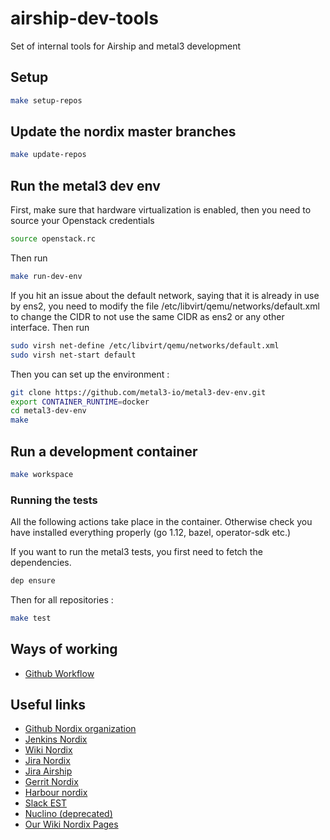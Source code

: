 # airship-dev-tools

Set of internal tools for Airship and metal3 development

## Setup

```sh
make setup-repos
```

## Update the nordix master branches

```sh
make update-repos
```

## Run the metal3 dev env

First, make sure that hardware virtualization is enabled, then you need to
source your Openstack credentials

```sh
source openstack.rc
```

Then run

```sh
make run-dev-env
```

If you hit an issue about the default network, saying that it is already in use
by ens2, you need to modify the file /etc/libvirt/qemu/networks/default.xml
to change the CIDR to not use the same CIDR as ens2 or any other interface.
Then run

```sh
sudo virsh net-define /etc/libvirt/qemu/networks/default.xml
sudo virsh net-start default
```

Then you can set up the environment :

```sh
git clone https://github.com/metal3-io/metal3-dev-env.git
export CONTAINER_RUNTIME=docker
cd metal3-dev-env
make
```


## Run a development container

```sh
make workspace
```

### Running the tests

All the following actions take place in the container. Otherwise
check you have installed everything properly (go 1.12, bazel, operator-sdk etc.)

If you want to run the metal3 tests, you first need to fetch the dependencies.

```sh
dep ensure
```

Then for all repositories :

```sh
make test
```

## Ways of working

* [Github Workflow](wow/github-workflow.md)

## Useful links

* [Github Nordix organization](https://github.com/Nordix)
* [Jenkins Nordix](https://jenkins.nordix.org)
* [Wiki Nordix](https://wiki.nordix.org/)
* [Jira Nordix](https://jira.nordix.org/secure/Dashboard.jspa)
* [Jira Airship](https://airship.atlassian.net/projects/AIR/issues)
* [Gerrit Nordix](https://gerrit.nordix.org)
* [Harbour nordix](https://registry.nordix.org)
* [Slack EST](estech-group.slack.com)
* [Nuclino (deprecated)](https://app.nuclino.com/ETSJORVAS/Airship)
* [Our Wiki Nordix Pages](https://wiki.nordix.org/display/CPI/Cloud+and+Programmable+Infrastructure)
